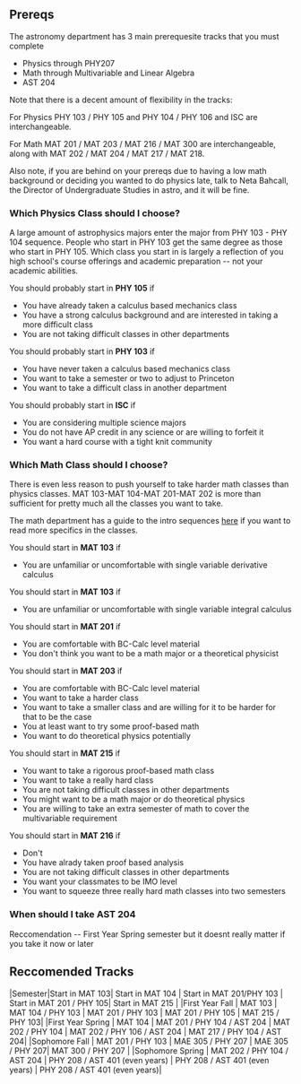 ## Prereqs

The astronomy department has 3 main prerequesite tracks that you must complete

- Physics through PHY207
- Math through Multivariable and Linear Algebra
- AST 204

Note that there is a decent amount of flexibility in the tracks: 

For Physics PHY 103 / PHY 105 and PHY 104 / PHY 106 and ISC are interchangeable.

For Math MAT 201 / MAT 203 / MAT 216 / MAT 300 are interchangeable, along with MAT 202 / MAT 204 / MAT 217 / MAT 218.

Also note, if you are behind on your prereqs due to having a low math background or deciding you wanted to do physics late, talk to Neta Bahcall, the Director of Undergraduate Studies in astro, and it will be fine.

### Which Physics Class should I choose?
A large amount of astrophysics majors enter the major from PHY 103 - PHY 104 sequence.  People who start in PHY 103 get the same degree as those who start in PHY 105.  Which class you start in is largely a reflection of you high school's course offerings and academic preparation -- not your academic abilities.

You should probably start in **PHY 105** if
- You have already taken a calculus based mechanics class
- You have a strong calculus background and are interested in taking a more difficult class
- You are not taking difficult classes in other departments

You should probably start in **PHY 103** if
- You have never taken a calculus based mechanics class
- You want to take a semester or two to adjust to Princeton
- You want to take a difficult class in another department

You should probably start in **ISC** if
- You are considering multiple science majors
- You do not have AP credit in any science or are willing to forfeit it
- You want a hard course with a tight knit community

### Which Math Class should I choose?
There is even less reason to push yourself to take harder math classes than physics classes. MAT 103-MAT 104-MAT 201-MAT 202 is more than sufficient for pretty much all the classes you want to take.

The math department has a guide to the intro sequences [here](https://www.math.princeton.edu/undergraduate/placement/sequences) if you want to read more specifics in the classes.

You should start in **MAT 103** if
- You are unfamiliar or uncomfortable with single variable derivative calculus

You should start in **MAT 103** if
- You are unfamiliar or uncomfortable with single variable integral calculus

You should start in **MAT 201** if
- You are comfortable with BC-Calc level material
- You don't think you want to be a math major or a theoretical physicist

You should start in **MAT 203** if
- You are comfortable with BC-Calc level material
- You want to take a harder class
- You want to take a smaller class and are willing for it to be harder for that to be the case
- You at least want to try some proof-based math
- You want to do theoretical physics potentially

You should start in **MAT 215** if
- You want to take a rigorous proof-based math class
- You want to take a really hard class
- You are not taking difficult classes in other departments
- You might want to be a math major or do theoretical physics
- You are willing to take an extra semester of math to cover the multivariable requirement

You should start in **MAT 216** if
- Don't
- You have alrady taken proof based analysis
- You are not taking difficult classes in other departments
- You want your classmates to be IMO level
- You want to squeeze three really hard math classes into two semesters

### When should I take AST 204
Reccomendation -- First Year Spring semester but it doesnt really matter if you take it now or later


## Reccomended Tracks

|Semester|Start in MAT 103| Start in MAT 104 | Start in MAT 201/PHY 103 | Start in MAT 201 / PHY 105| Start in MAT 215 |
|First Year Fall | MAT 103 | MAT 104 / PHY 103 | MAT 201 / PHY 103 | MAT 201 / PHY 105 | MAT 215 / PHY 103|
|First Year Spring | MAT 104 | MAT 201 / PHY 104 / AST 204 | MAT 202 / PHY 104 | MAT 202 / PHY 106 / AST 204 | MAT 217 / PHY 104 / AST 204|
|Sophomore Fall | MAT 201 / PHY 103 | MAE 305 / PHY 207 | MAE 305 / PHY 207| MAT 300 / PHY 207 |
|Sophomore Spring | MAT 202 / PHY 104 / AST 204 | PHY 208 / AST 401 (even years) | PHY 208 / AST 401 (even years) | PHY 208 / AST 401 (even years)|